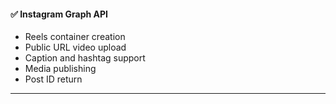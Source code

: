 #### ✅ Instagram Graph API
- Reels container creation
- Public URL video upload
- Caption and hashtag support
- Media publishing
- Post ID return

---
